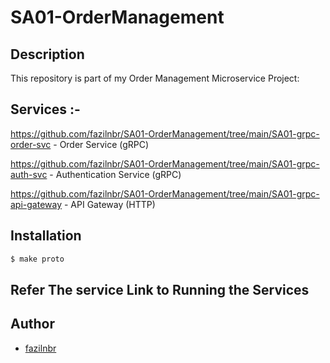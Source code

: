 # SA01-OrderManagement


## Description
This repository is part of my Order Management Microservice Project:

## Services :-

https://github.com/fazilnbr/SA01-OrderManagement/tree/main/SA01-grpc-order-svc   - Order Service (gRPC)

https://github.com/fazilnbr/SA01-OrderManagement/tree/main/SA01-grpc-auth-svc    - Authentication Service (gRPC)

https://github.com/fazilnbr/SA01-OrderManagement/tree/main/SA01-grpc-api-gateway - API Gateway (HTTP)

## Installation

```bash
$ make proto
```

## Refer The service Link to Running the Services

 

## Author

- [fazilnbr](https://www.linkedin.com/in/fazil-muhammed-915807190/)

